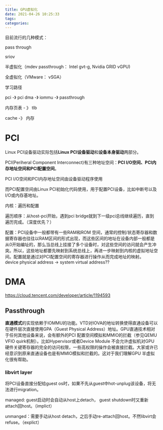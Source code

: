 ```yaml
---
title: GPU虚拟化
date: 2021-04-26 10:25:33
tags:
categories:
---
```




目前流行的几种模式：

pass through

sriov

半虚拟化（mdev passthrough： Intel gvt-g, Nvidia GRID vGPU)

全虚拟化（VMware： vSGA）



学习路径

pci -》 pci dma -》 iommu -》 passthrough

内存页表 - 》 tlb

cache -》 内存

# PCI

Linux PCI设备驱动实际包括**Linux PCI设备驱动**和**设备本身驱动**两部分。

PCI(Periheral Component Interconnect)有三种地址空间：**PCI I/O空间、PCI内存地址空间和PCI配置空间**。

PCI I/O空间和PCI内存地址空间由设备驱动程序使用

而PCI配置空间由Linux PCI初始化代码使用，用于配置PCI设备，比如中断号以及I/O或内存基地址。



内核：遍历和配置

遍历顺序：从host-pci开始，遇到pci bridge就到下一级pci总线继续遍历，直到遍历完成。（深度优先？）

配置：PCI设备中一般都带有一些RAM和ROM 空间，通常的控制/状态寄存器和数据寄存器也往往以RAM区间的形式出现，而这些区间的地址在设备内部一般都是从0开始编址的，那么当总线上挂接了多个设备时，对这些空间的访问就会产生冲突。所以，这些地址都要先映射到系统总线上，再进一步映射到内核的虚拟地址空间。配置就是通过对PCI配置空间的寄存器进行操作从而完成地址的映射。 device physical address -> system virtual address??



# DMA

https://cloud.tencent.com/developer/article/1194593

## Passthrough

**直通模式**的实现依赖于IOMMU的功能。VTD对IOVA的地址转换使得直通设备可以在硬件层次直接使用GPA（Guest Physical Address）地址。GPU直通技术相对于任何其他设备来说，会有额外的PCI 配置空间模拟和MMIO的拦截（参见QEMU VFIO quirk机制）。比如Hypervisor或者Device Module 不会允许虚拟机对GPU硬件关键寄存器的完全的访问权限，一些高权限的操作会被直接拦截。大家或许已经意识到原来直通设备也是有MMIO模拟和拦截的。这对于我们理解GPU 半虚拟化很有帮助。

### libvirt layer

将PCI设备直接分配给guest os时，如果不先从guest中hot-unplug该设备，将无法进行migration。

managed: guest启动时会自动从host上detach， guest shutdown时又重新attach回host。（implict）

unmanged：需要手动从host detach，之后手动re-attach回host。不然libvirt会refuse。（explict）
